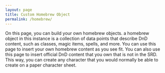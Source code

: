 ```yaml
---
layout: page
title: Custom Homebrew Object
permalink: /homebrew/
---
```


On this page, you can build your own homebrew objects. a homebrew object in this instance is a collection of data points that describe DnD content, such as classes, magic items, spells, and more. You can use this page to insert your own homebrew content as you see fit. You can also use this page to insert official DnD content that you own that is not in the SRD. This way, you can create any character that you would normally be able to create on a paper character sheet.

<h2 is="homebrew-object-form-heading"></h2>

<script type="module" src="{{ 'store/load-globals.js' | relative_url }}"></script>

<script type="module" src="{{ 'register-components.js' | relative_url }}"></script>

<script type="module" src="{{ 'features/homebrew/editor/load-form.js' | relative_url }}"></script>
